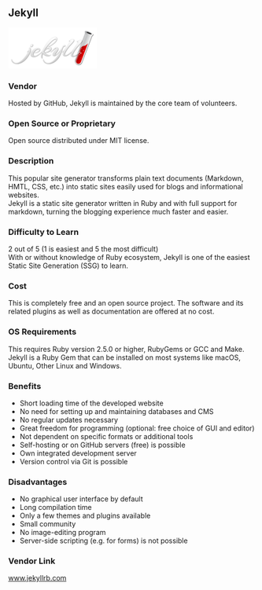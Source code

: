 ## Jekyll  
![Jekyll](Jekyll_(software)_Logo.png)

### Vendor  
Hosted by GitHub, Jekyll is maintained by the core team of volunteers.  

### Open Source or Proprietary  
Open source distributed under MIT license.  

### Description  
This popular site generator transforms plain text documents (Markdown, HMTL, CSS, etc.) into static sites easily used for blogs and informational websites.  
Jekyll is a static site generator written in Ruby and with full support for markdown, turning the blogging experience much faster and easier. 

### Difficulty to Learn  
2 out of 5 (1 is easiest and 5 the most difficult)  
With or without knowledge of Ruby ecosystem, Jekyll is one of the easiest Static Site Generation (SSG) to learn.    

### Cost  
This is completely free and an open source project. The software and its related plugins as well as documentation are offered at no cost.  

### OS Requirements  
This requires Ruby version 2.5.0 or higher, RubyGems or GCC and Make.  
Jekyll is a Ruby Gem that can be installed on most systems like macOS, Ubuntu, Other Linux and Windows.   

### Benefits
- Short loading time of the developed website  
- No need for setting up and maintaining databases and CMS  
- No regular updates necessary  
- Great freedom for programming (optional: free choice of GUI and editor)  
- Not dependent on specific formats or additional tools  
- Self-hosting or on GitHub servers (free) is possible  
- Own integrated development server  
- Version control via Git is possible
  
### Disadvantages
- No graphical user interface by default  
- Long compilation time  
- Only a few themes and plugins available  
- Small community  
- No image-editing program  
- Server-side scripting (e.g. for forms) is not possible
  
### Vendor Link 
www.jekyllrb.com
